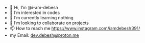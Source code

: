 - 👋 Hi, I’m @i-am-debesh
- 👀 I’m interested in codes
- 🌱 I’m currently learning nothing
- 💞️ I’m looking to collaborate on projects
- 📫 How to reach me https://www.instagram.com/iamdebesh391/
- my Email: dev.debesh@proton.me

<!---
i-am-debesh/i-am-debesh is a ✨ special ✨ repository because its `README.md` (this file) appears on your GitHub profile.
You can click the Preview link to take a look at your changes.
--->
